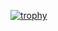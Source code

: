 [![trophy](https://github-profile-trophy.vercel.app/?username=ryo-ma&rank=SECRET,S,S)](https://github.com/ryo-ma/github-profile-trophy)
